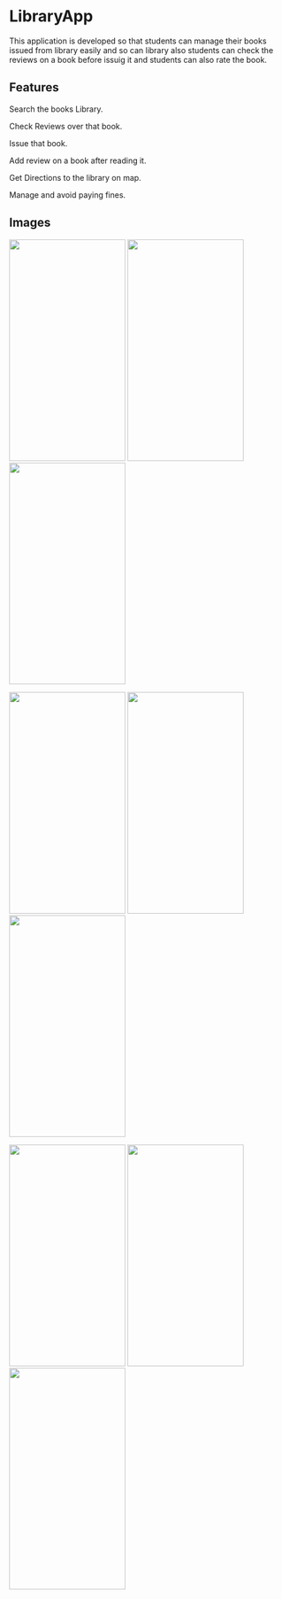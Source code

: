 # LibraryApp

This application is developed so that students can manage their books issued from library easily and so can library also students can check the reviews on a book before issuig it and students can also rate the book.

## Features

Search the books Library.

Check Reviews over that book.

Issue that book.

Add review on a book after reading it.

Get Directions to the library on map.

Manage and avoid paying fines.

## Images

<img src="https://i.ibb.co/SrwV3SN/991870b2-3f1d-40cd-81d6-a611db16320e.jpg" width="210" height="400">          <img src="https://i.ibb.co/BPNky3x/4c3f7099-c6d3-4148-8017-a10639be09f6.jpg" width="210" height="400">               <img src="https://i.ibb.co/0cmjkCv/c0d29080-516e-4fd9-b9aa-39438e5652a7.jpg" width="210" height="400">  

<img src="https://i.ibb.co/R6kHDyx/086d046a-b69e-4d02-8e85-3db356fad32c.jpg" width="210" height="400">          <img src="https://i.ibb.co/Hz93LhY/5698f4b5-6f54-494a-9c6c-4175a731d204.jpg" width="210" height="400">               <img src="https://i.ibb.co/strRGwx/8d8e930f-795b-4ba7-a567-8c63bad4833f.jpg" width="210" height="400">  

<img src="https://i.ibb.co/7y70NSh/5bf6339f-d0b3-4a02-a10c-d344a174d355.jpg" width="210" height="400">          <img src="https://i.ibb.co/gmSKxfS/6b66fe73-a071-412d-b7c4-e04c4106e2c0.jpg" width="210" height="400">               <img src="https://i.ibb.co/8P5WzkQ/6121c91f-6d83-4e2d-aebb-b3421485f6b5.jpg" width="210" height="400">

